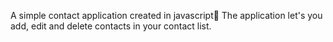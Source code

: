 A simple contact application created in javascript🚀 The application let's you add, edit and delete contacts in your contact list.
